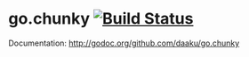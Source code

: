 go.chunky [![Build Status](https://secure.travis-ci.org/daaku/go.chunky.png)](http://travis-ci.org/daaku/go.chunky)
=========

Documentation: http://godoc.org/github.com/daaku/go.chunky
